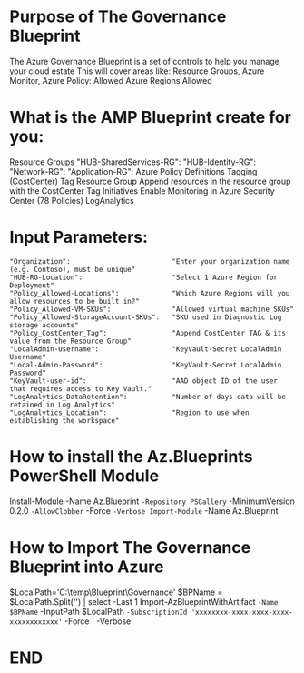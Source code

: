 
**Purpose of The Governance Blueprint**
============================
The Azure Governance Blueprint is a set of controls to help you manage your cloud estate
This will cover areas like:
	Resource Groups,
	Azure Monitor,
	Azure Policy:
		Allowed Azure Regions
		Allowed


**What is the AMP Blueprint create for you:**
============================
Resource Groups
      "HUB-SharedServices-RG": 
      "HUB-Identity-RG": 
      "Network-RG": 
      "Application-RG": 
	Azure Policy
		Definitions
			Tagging (CostCenter)
				Tag Resource Group
				Append resources in the resource group with the CostCenter Tag
		Initiatives
			Enable Monitoring in Azure Security Center (78 Policies)
			LogAnalytics

			

**Input Parameters:**
============================
	"Organization":							"Enter your organization name (e.g. Contoso), must be unique"
    "HUB-RG-Location":						"Select 1 Azure Region for Deployment"
    "Policy_Allowed-Locations":				"Which Azure Regions will you allow resources to be built in?"
    "Policy_Allowed-VM-SKUs":				"Allowed virtual machine SKUs"
    "Policy_Allowed-StorageAccount-SKUs":	"SKU used in Diagnostic Log storage accounts"
    "Policy_CostCenter_Tag":				"Append CostCenter TAG & its value from the Resource Group"
    "LocalAdmin-Username":					"KeyVault-Secret LocalAdmin Username"
    "Local-Admin-Password":					"KeyVault-Secret LocalAdmin Password"
    "KeyVault-user-id":						"AAD object ID of the user that requires access to Key Vault."
	"LogAnalytics_DataRetention":			"Number of days data will be retained in Log Analytics"
    "LogAnalytics_Location":				"Region to use when establishing the workspace"


**How to install the Az.Blueprints PowerShell Module**
============================
Install-Module -Name Az.Blueprint `
    -Repository PSGallery `
    -MinimumVersion 0.2.0 `
    -AllowClobber `
    -Force `
    -Verbose
Import-Module `
    -Name Az.Blueprint


**How to Import The Governance Blueprint into Azure**
============================
$LocalPath='C:\temp\Blueprint\Governance'
$BPName = $LocalPath.Split('\') | select -Last 1
Import-AzBlueprintWithArtifact `
    -Name $BPName `
    -InputPath $LocalPath `
    -SubscriptionId 'xxxxxxxx-xxxx-xxxx-xxxx-xxxxxxxxxxxx' `
    -Force `
    -Verbose


**END**
============================